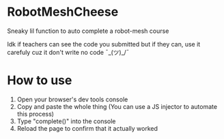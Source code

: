 # RobotMeshCheese

Sneaky lil function to auto complete a robot-mesh course

Idk if teachers can see the code you submitted but if they can, use it carefuly cuz it don't write no code ¯\_(ツ)_/¯


# How to use

1. Open your browser's dev tools console
2. Copy and paste the whole thing (You can use a JS injector to automate this process)
3. Type "complete()" into the console
4. Reload the page to confirm that it actually worked
